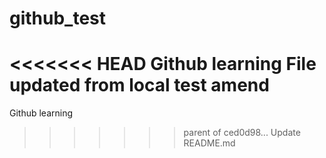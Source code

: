 # github_test
<<<<<<< HEAD
Github learning 
File updated from local
test amend
=======
Github learning
>>>>>>> parent of ced0d98... Update README.md
